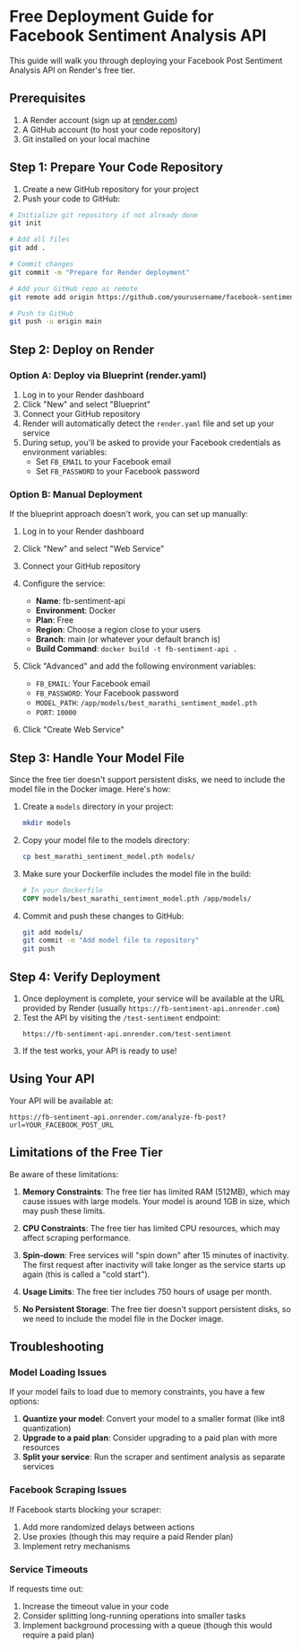 # Free Deployment Guide for Facebook Sentiment Analysis API

This guide will walk you through deploying your Facebook Post Sentiment Analysis API on Render's free tier.

## Prerequisites

1. A Render account (sign up at [render.com](https://render.com))
2. A GitHub account (to host your code repository)
3. Git installed on your local machine

## Step 1: Prepare Your Code Repository

1. Create a new GitHub repository for your project
2. Push your code to GitHub:

```bash
# Initialize git repository if not already done
git init

# Add all files
git add .

# Commit changes
git commit -m "Prepare for Render deployment"

# Add your GitHub repo as remote
git remote add origin https://github.com/yourusername/facebook-sentiment-api.git

# Push to GitHub
git push -u origin main
```

## Step 2: Deploy on Render

### Option A: Deploy via Blueprint (render.yaml)

1. Log in to your Render dashboard
2. Click "New" and select "Blueprint"
3. Connect your GitHub repository
4. Render will automatically detect the `render.yaml` file and set up your service
5. During setup, you'll be asked to provide your Facebook credentials as environment variables:
   - Set `FB_EMAIL` to your Facebook email
   - Set `FB_PASSWORD` to your Facebook password

### Option B: Manual Deployment

If the blueprint approach doesn't work, you can set up manually:

1. Log in to your Render dashboard
2. Click "New" and select "Web Service"
3. Connect your GitHub repository
4. Configure the service:
   - **Name**: fb-sentiment-api
   - **Environment**: Docker
   - **Plan**: Free
   - **Region**: Choose a region close to your users
   - **Branch**: main (or whatever your default branch is)
   - **Build Command**: `docker build -t fb-sentiment-api .`
5. Click "Advanced" and add the following environment variables:

   - `FB_EMAIL`: Your Facebook email
   - `FB_PASSWORD`: Your Facebook password
   - `MODEL_PATH`: `/app/models/best_marathi_sentiment_model.pth`
   - `PORT`: `10000`

6. Click "Create Web Service"

## Step 3: Handle Your Model File

Since the free tier doesn't support persistent disks, we need to include the model file in the Docker image. Here's how:

1. Create a `models` directory in your project:

   ```bash
   mkdir models
   ```

2. Copy your model file to the models directory:

   ```bash
   cp best_marathi_sentiment_model.pth models/
   ```

3. Make sure your Dockerfile includes the model file in the build:

   ```dockerfile
   # In your Dockerfile
   COPY models/best_marathi_sentiment_model.pth /app/models/
   ```

4. Commit and push these changes to GitHub:
   ```bash
   git add models/
   git commit -m "Add model file to repository"
   git push
   ```

## Step 4: Verify Deployment

1. Once deployment is complete, your service will be available at the URL provided by Render (usually `https://fb-sentiment-api.onrender.com`)
2. Test the API by visiting the `/test-sentiment` endpoint:
   ```
   https://fb-sentiment-api.onrender.com/test-sentiment
   ```
3. If the test works, your API is ready to use!

## Using Your API

Your API will be available at:

```
https://fb-sentiment-api.onrender.com/analyze-fb-post?url=YOUR_FACEBOOK_POST_URL
```

## Limitations of the Free Tier

Be aware of these limitations:

1. **Memory Constraints**: The free tier has limited RAM (512MB), which may cause issues with large models. Your model is around 1GB in size, which may push these limits.

2. **CPU Constraints**: The free tier has limited CPU resources, which may affect scraping performance.

3. **Spin-down**: Free services will "spin down" after 15 minutes of inactivity. The first request after inactivity will take longer as the service starts up again (this is called a "cold start").

4. **Usage Limits**: The free tier includes 750 hours of usage per month.

5. **No Persistent Storage**: The free tier doesn't support persistent disks, so we need to include the model file in the Docker image.

## Troubleshooting

### Model Loading Issues

If your model fails to load due to memory constraints, you have a few options:

1. **Quantize your model**: Convert your model to a smaller format (like int8 quantization)
2. **Upgrade to a paid plan**: Consider upgrading to a paid plan with more resources
3. **Split your service**: Run the scraper and sentiment analysis as separate services

### Facebook Scraping Issues

If Facebook starts blocking your scraper:

1. Add more randomized delays between actions
2. Use proxies (though this may require a paid Render plan)
3. Implement retry mechanisms

### Service Timeouts

If requests time out:

1. Increase the timeout value in your code
2. Consider splitting long-running operations into smaller tasks
3. Implement background processing with a queue (though this would require a paid plan)
